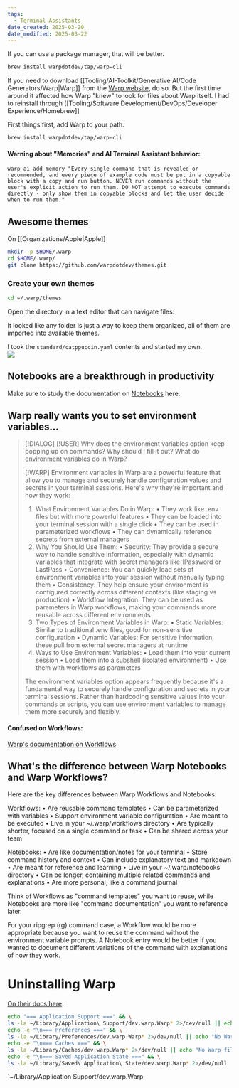 ```yaml
---
tags:
  - Terminal-Assistants
date_created: 2025-03-20
date_modified: 2025-03-22
---
```

If you can use a package manager, that will be better. 
```bash
brew install warpdotdev/tap/warp-cli
```

If you need to download [[Tooling/AI-Toolkit/Generative AI/Code Generators/Warp|Warp]] from the [Warp website](https://docs.warp.dev/), do so. But the first time around it affected how Warp "knew" to look for files about Warp itself. I had to reinstall through [[Tooling/Software Development/DevOps/Developer Experience/Homebrew]]

First things first, add Warp to your path. 
```bash
brew install warpdotdev/tap/warp-cli
```


#### Warning about "Memories" and AI Terminal Assistant behavior:
```
warp ai add memory "Every single command that is revealed or recommended, and every piece of example code must be put in a copyable block with a copy and run button. NEVER run commands without the user's explicit action to run them. DO NOT attempt to execute commands directly - only show them in copyable blocks and let the user decide when to run them."
```

## Awesome themes

On [[Organizations/Apple|Apple]]
```bash
mkdir -p $HOME/.warp
cd $HOME/.warp/
git clone https://github.com/warpdotdev/themes.git
```

### Create your own themes
```zsh
cd ~/.warp/themes
```

Open the directory in a text editor that can navigate files.  

It looked like any folder is just a way to keep them organized, all of them are imported into available themes. 

I took the `standard/catppuccin.yaml` contents and started my own.  
![](https://i.imgur.com/8W23vHJ.png)
## Notebooks are a breakthrough in productivity
Make sure to study the documentation on [Notebooks](https://docs.warp.dev/features/warp-drive/notebooks) here.

## Warp really wants you to set environment variables...

> [!DIALOG]
> [!USER] Why does the environment variables option keep popping up on commands?  Why should I fill it out?  What do environment variables do in Warp?
> 
> [!WARP] Environment variables in Warp are a powerful feature that allow you to manage and securely handle configuration values and secrets in your terminal sessions. Here's why they're important and how they work:
> 
> 1. What Environment Variables Do in Warp:
> •  They work like .env files but with more powerful features
> •  They can be loaded into your terminal session with a single click
> •  They can be used in parameterized workflows
> •  They can dynamically reference secrets from external managers
> 2. Why You Should Use Them:
> •  Security: They provide a secure way to handle sensitive information, especially with dynamic variables that integrate with secret managers like 1Password or LastPass
> •  Convenience: You can quickly load sets of environment variables into your session without manually typing them
> •  Consistency: They help ensure your environment is configured correctly across different contexts (like staging vs production)
> •  Workflow Integration: They can be used as parameters in Warp workflows, making your commands more reusable across different environments
> 3. Two Types of Environment Variables in Warp:
> •  Static Variables: Similar to traditional .env files, good for non-sensitive configuration
> •  Dynamic Variables: For sensitive information, these pull from external secret managers at runtime
> 4. Ways to Use Environment Variables:
> •  Load them into your current session
> •  Load them into a subshell (isolated environment)
> •  Use them with workflows as parameters
> 
> The environment variables option appears frequently because it's a fundamental way to securely handle configuration and secrets in your terminal sessions. Rather than hardcoding sensitive values into your commands or scripts, you can use environment variables to manage them more securely and flexibly.

#### Confused on Workflows:
[Warp's documentation on Workflows](https://docs.warp.dev/features/warp-drive/workflows)

## What's the difference between Warp Notebooks and Warp Workflows?
Here are the key differences between Warp Workflows and Notebooks:

Workflows:
•  Are reusable command templates
•  Can be parameterized with variables
•  Support environment variable configuration
•  Are meant to be executed
•  Live in your ~/.warp/workflows directory
•  Are typically shorter, focused on a single command or task
•  Can be shared across your team

Notebooks:
•  Are like documentation/notes for your terminal
•  Store command history and context
•  Can include explanatory text and markdown
•  Are meant for reference and learning
•  Live in your ~/.warp/notebooks directory
•  Can be longer, containing multiple related commands and explanations
•  Are more personal, like a command journal

Think of Workflows as "command templates" you want to reuse, while Notebooks are more like "command documentation" you want to reference later. 

For your ripgrep (rg) command case, a Workflow would be more appropriate because you want to reuse the command without the environment variable prompts. A Notebook entry would be better if you wanted to document different variations of the command with explanations of how they work.

# Uninstalling Warp
[On their docs here](https://docs.warp.dev/help/uninstalling-warp). 

```bash
echo "=== Application Support ===" && \
ls -la ~/Library/Application\ Support/dev.warp.Warp* 2>/dev/null || echo "No Warp files found" && \
echo -e "\n=== Preferences ===" && \
ls -la ~/Library/Preferences/dev.warp.Warp* 2>/dev/null || echo "No Warp files found" && \
echo -e "\n=== Caches ===" && \
ls -la ~/Library/Caches/dev.warp.Warp* 2>/dev/null || echo "No Warp files found" && \
echo -e "\n=== Saved Application State ===" && \
ls -la ~/Library/Saved\ Application\ State/dev.warp.Warp* 2>/dev/null || echo "No Warp files found"
```

 `~/Library/Application Support/dev.warp.Warp

